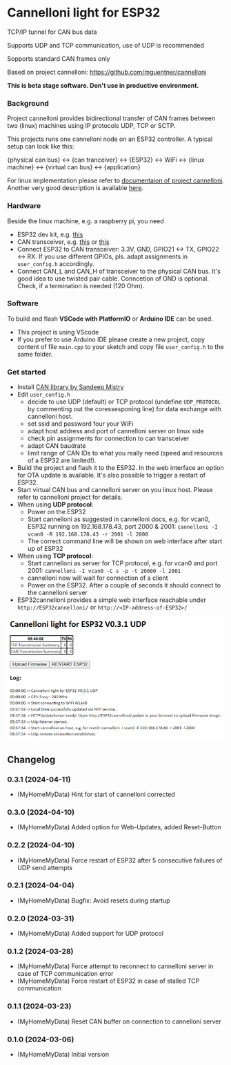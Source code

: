 # Cannelloni light for ESP32
TCP/IP tunnel for CAN bus data

Supports UDP and TCP communication, use of UDP is recommended

Sopports standard CAN frames only

Based on project cannelloni: https://github.com/mguentner/cannelloni 

**This is beta stage software. Don't use in productive environment.**

### Background
Project cannelloni provides bidirectional transfer of CAN frames between two (linux) machines using IP protocols UDP, TCP or SCTP.

This projects runs one cannelloni node on an ESP32 controller. A typical setup can look like this:

{physical can bus} <-> {can tranceiver} <-> {ESP32} <-> WiFi <-> {linux machine} <-> {virtual can bus} <-> {application}

For linux implementation please refer to [documentaion of project cannelloni](https://github.com/mguentner/cannelloni). Another very good description is available [here](https://crycode.de/socketcan-ueber-ethernet-mit-cannelloni).

### Hardware
Beside the linux machine, e.g. a raspberry pi, you need
* ESP32 dev kit, e.g. [this](https://amzn.eu/d/9v9HkSA)
* CAN transceiver, e.g. [this](https://amzn.eu/d/dyoJX4t) or [this](https://amzn.eu/d/5HjQusO)
* Connect ESP32 to CAN transceiver: 3.3V, GND, GPIO21 <-> TX, GPIO22 <-> RX. If you use different GPIOs, pls. adapt assignments in `user_config.h` accordingly.
* Connect CAN_L and CAN_H of transceiver to the physical CAN bus. It's good idea to use twisted pair cable. Conncetion of GND is optional. Check, if a termination is needed (120 Ohm).

### Software
To build and flash **VSCode with PlatformIO** or **Arduino IDE** can be used.
* This project is using VScode
* If you prefer to use Arduino IDE please create a new project, copy content of file `main.cpp` to your sketch and copy file `user_config.h` to the same folder.

### Get started
* Install [CAN library by Sandeep Mistry](https://github.com/sandeepmistry/arduino-CAN/blob/master/README.md)
* Edit `user_config.h`
    * decide to use UDP (default) or TCP protocol (undefine `UDP_PROTOCOL` by commenting out the coressesponing line) for data exchange with cannelloni host.
    * set ssid and password four your WiFi
    * adapt host address and port of cannelloni server on linux side
    * check pin assignments for connection to can transceiver
    * adapt CAN baudrate
    * limit range of CAN IDs to what you really need (speed and resources of a ESP32 are limited!). 
* Build the project and flash it to the ESP32. In the web interface an option for OTA update is available. It's also possible to trigger a restart of ESP32.
* Start virtual CAN bus and cannelloni server on you linux host. Please refer to cannelloni project for details.
* When using **UDP protocol**:
    * Power on the ESP32
    * Start cannelloni as suggested in cannelloni docs, e.g. for vcan0, ESP32 running on 192.168.178.43, port 2000 & 2001: `cannelloni -I vcan0 -R 192.168.178.43 -r 2001 -l 2000`
    * The correct command line will be shown on web interface after start up of ESP32
* When using **TCP protocol**:
    * Start cannelloni as server for TCP protocol, e.g. for vcan0 and port 2001: `cannelloni -I vcan0 -C s -p -t 20000 -l 2001`
    * cannelloni now will wait for connection of a client
    * Power on the ESP32. After a couple of seconds it should connect to the cannelloni server
* ESP32cannelloni provides a simple web interface reachable under `http://ESP32cannelloni/` or `http://<IP-address-of-ESP32>/`

![web interface](image.png)

## Changelog
<!--
    Placeholder for the next version (at the beginning of the line):
    ### **WORK IN PROGRESS**
-->

### 0.3.1 (2024-04-11)
* (MyHomeMyData) Hint for start of cannelloni corrected

### 0.3.0 (2024-04-10)
* (MyHomeMyData) Added option for Web-Updates, added Reset-Button

### 0.2.2 (2024-04-10)
* (MyHomeMyData) Force restart of ESP32 after 5 consecutive failures of UDP send attempts

### 0.2.1 (2024-04-04)
* (MyHomeMyData) Bugfix: Avoid resets during startup

### 0.2.0 (2024-03-31)
* (MyHomeMyData) Added support for UDP protocol

### 0.1.2 (2024-03-28)
* (MyHomeMyData) Force attempt to reconnect to cannelloni server in case of TCP communication error
* (MyHomeMyData) Force restart of ESP32 in case of stalled TCP communication

### 0.1.1 (2024-03-23)
* (MyHomeMyData) Reset CAN buffer on connection to cannelloni server

### 0.1.0 (2024-03-06)
* (MyHomeMyData) Initial version
